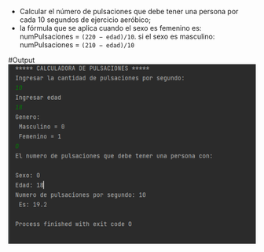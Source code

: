 - Calcular el número de pulsaciones que debe tener una persona por cada 10 segundos de ejercicio aeróbico;
- la fórmula que se aplica cuando el sexo es femenino es:  numPulsaciones = ``(220 − edad)/10``.
si el sexo es masculino:   numPulsaciones = ``(210 − edad)/10``

#Output
![img.png](images/img.png)
